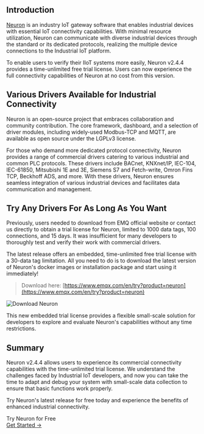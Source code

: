 ## Introduction

[Neuron](https://neugates.io/) is an industry IoT gateway software that enables industrial devices with essential IoT connectivity capabilities. With minimal resource utilization, Neuron can communicate with diverse industrial devices through the standard or its dedicated protocols, realizing the multiple device connections to the Industrial IoT platform. 

To enable users to verify their IIoT systems more easily, Neuron v2.4.4 provides a time-unlimited free trial license. Users can now experience the full connectivity capabilities of Neuron at no cost from this version.

## Various Drivers Available for Industrial Connectivity

Neuron is an open-source project that embraces collaboration and community contribution. The core framework, dashboard, and a selection of driver modules, including widely-used Modbus-TCP and MQTT, are available as open source under the LGPLv3 license. 

For those who demand more dedicated protocol connectivity, Neuron provides a range of commercial drivers catering to various industrial and common PLC protocols. These drivers include BACnet, KNXnet/IP, IEC-104, IEC-61850, Mitsubishi 1E and 3E, Siemens S7 and Fetch-write, Omron Fins TCP, Beckhoff ADS, and more. With these drivers, Neuron ensures seamless integration of various industrial devices and facilitates data communication and management. 

## Try Any Drivers For As Long As You Want

Previously, users needed to download from EMQ official website or contact us directly to obtain a trial license for Neuron, limited to 1000 data tags, 100 connections, and 15 days. It was insufficient for many developers to thoroughly test and verify their work with commercial drivers. 

The latest release offers an embedded, time-unlimited free trial license with a 30-data tag limitation. All you need to do is to download the latest version of Neuron's docker images or installation package and start using it immediately!

> Download here: [https://www.emqx.com/en/try?product=neuron](https://www.emqx.com/en/try?product=neuron)

![Download Neuron](https://assets.emqx.com/images/80351dd717be1bccc26d398967f6b62b.png)

This new embedded trial license provides a flexible small-scale solution for developers to explore and evaluate Neuron's capabilities without any time restrictions.

## Summary

Neuron v2.4.4 allows users to experience its commercial connectivity capabilities with the time-unlimited trial license. We understand the challenges faced by Industrial IoT developers, and now you can take the time to adapt and debug your system with small-scale data collection to ensure that basic functions work properly.

Try Neuron's latest release for free today and experience the benefits of enhanced industrial connectivity.

 

<section class="promotion">
    <div>
        Try Neuron for Free
    </div>
    <a href="https://www.emqx.com/en/try?product=neuron" class="button is-gradient px-5">Get Started →</a>
</section>
